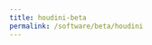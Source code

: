 ```yaml
---
title: houdini-beta
permalink: /software/beta/houdini
---
```

<!-- Global site tag (gtag.js) - Google Analytics -->
<script async src="https://www.googletagmanager.com/gtag/js?id=G-S85J0ZBNFF"></script>
<script>
  window.dataLayer = window.dataLayer || [];
  function gtag(){dataLayer.push(arguments);}
  gtag('js', new Date());

  gtag('config', 'G-S85J0ZBNFF');
</script>